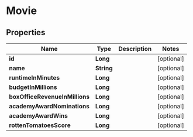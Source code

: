 
# Movie

## Properties
Name | Type | Description | Notes
------------ | ------------- | ------------- | -------------
**id** | **Long** |  |  [optional]
**name** | **String** |  |  [optional]
**runtimeInMinutes** | **Long** |  |  [optional]
**budgetInMillions** | **Long** |  |  [optional]
**boxOfficeRevenueInMillions** | **Long** |  |  [optional]
**academyAwardNominations** | **Long** |  |  [optional]
**academyAwardWins** | **Long** |  |  [optional]
**rottenTomatoesScore** | **Long** |  |  [optional]



